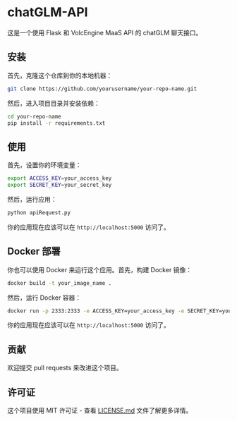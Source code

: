 # chatGLM-API

这是一个使用 Flask 和 VolcEngine MaaS API 的 chatGLM 聊天接口。

## 安装

首先，克隆这个仓库到你的本地机器：

```bash
git clone https://github.com/yourusername/your-repo-name.git
```

然后，进入项目目录并安装依赖：

```bash
cd your-repo-name
pip install -r requirements.txt
```

## 使用

首先，设置你的环境变量：

```bash
export ACCESS_KEY=your_access_key
export SECRET_KEY=your_secret_key
```

然后，运行应用：

```bash
python apiRequest.py
```

你的应用现在应该可以在 `http://localhost:5000` 访问了。

## Docker 部署

你也可以使用 Docker 来运行这个应用。首先，构建 Docker 镜像：

```bash
docker build -t your_image_name .
```

然后，运行 Docker 容器：

```bash
docker run -p 2333:2333 -e ACCESS_KEY=your_access_key -e SECRET_KEY=your_secret_key your_image_name
```

你的应用现在应该可以在 `http://localhost:5000` 访问了。

## 贡献

欢迎提交 pull requests 来改进这个项目。

## 许可证

这个项目使用 MIT 许可证 - 查看 [LICENSE.md](LICENSE.md) 文件了解更多详情。
